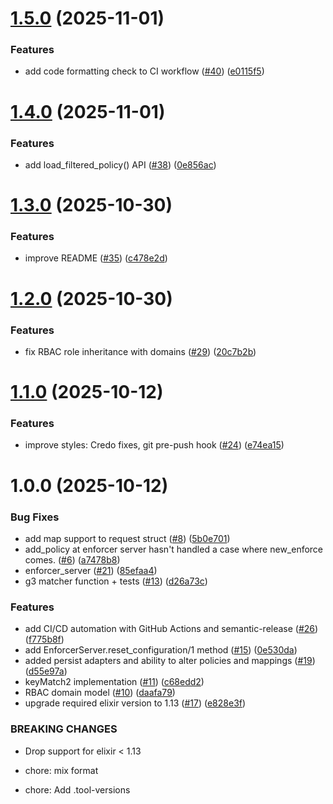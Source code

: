 # [1.5.0](https://github.com/casbin/casbin-ex/compare/v1.4.0...v1.5.0) (2025-11-01)


### Features

* add code formatting check to CI workflow ([#40](https://github.com/casbin/casbin-ex/issues/40)) ([e0115f5](https://github.com/casbin/casbin-ex/commit/e0115f5495b2713f4fac6a008811a8affff70a09))

# [1.4.0](https://github.com/casbin/casbin-ex/compare/v1.3.0...v1.4.0) (2025-11-01)


### Features

* add load_filtered_policy() API ([#38](https://github.com/casbin/casbin-ex/issues/38)) ([0e856ac](https://github.com/casbin/casbin-ex/commit/0e856ac077876bbc27e5177d341b5a82f74b2d40))

# [1.3.0](https://github.com/casbin/casbin-ex/compare/v1.2.0...v1.3.0) (2025-10-30)


### Features

* improve README ([#35](https://github.com/casbin/casbin-ex/issues/35)) ([c478e2d](https://github.com/casbin/casbin-ex/commit/c478e2d06ccc8fcf972de81d04b2f187e1b6f392))

# [1.2.0](https://github.com/casbin/casbin-ex/compare/v1.1.0...v1.2.0) (2025-10-30)


### Features

* fix RBAC role inheritance with domains ([#29](https://github.com/casbin/casbin-ex/issues/29)) ([20c7b2b](https://github.com/casbin/casbin-ex/commit/20c7b2beb1ad809ffc65d2895d8b11dd9b291dca))

# [1.1.0](https://github.com/casbin/casbin-ex/compare/v1.0.0...v1.1.0) (2025-10-12)


### Features

* improve styles: Credo fixes, git pre-push hook ([#24](https://github.com/casbin/casbin-ex/issues/24)) ([e74ea15](https://github.com/casbin/casbin-ex/commit/e74ea15c9677d11cdb01c3b68e5dc72ebfded01e))

# 1.0.0 (2025-10-12)


### Bug Fixes

* add map support to request struct ([#8](https://github.com/casbin/casbin-ex/issues/8)) ([5b0e701](https://github.com/casbin/casbin-ex/commit/5b0e7012456f884fdb16bce2ddf12c1833093bb1))
* add_policy at enforcer server hasn't handled a case where new_enforce comes. ([#6](https://github.com/casbin/casbin-ex/issues/6)) ([a7478b8](https://github.com/casbin/casbin-ex/commit/a7478b83834c4019ed677eb8a7d2f50c3fca732b))
* enforcer_server ([#21](https://github.com/casbin/casbin-ex/issues/21)) ([85efaa4](https://github.com/casbin/casbin-ex/commit/85efaa43d38ce89065b150debbe51f9dbc7427b9))
* g3 matcher function + tests ([#13](https://github.com/casbin/casbin-ex/issues/13)) ([d26a73c](https://github.com/casbin/casbin-ex/commit/d26a73cde3801253c991d6a56762c4f664b2b707))


### Features

* add CI/CD automation with GitHub Actions and semantic-release ([#26](https://github.com/casbin/casbin-ex/issues/26)) ([f775b8f](https://github.com/casbin/casbin-ex/commit/f775b8f570065d0d9479b2a342240216a7efbea5))
* add EnforcerServer.reset_configuration/1 method ([#15](https://github.com/casbin/casbin-ex/issues/15)) ([0e530da](https://github.com/casbin/casbin-ex/commit/0e530daed509bc68240a8c366e18d7a5936fe0fe))
* added persist adapters and ability to alter policies and mappings ([#19](https://github.com/casbin/casbin-ex/issues/19)) ([d55e97a](https://github.com/casbin/casbin-ex/commit/d55e97a1bb6995db21fc56588ad1a28e0a9e2d73))
* keyMatch2 implementation ([#11](https://github.com/casbin/casbin-ex/issues/11)) ([c68edd2](https://github.com/casbin/casbin-ex/commit/c68edd2c8b60d1ce70a60dc0b0e8f6f9899b6f9d))
* RBAC domain model ([#10](https://github.com/casbin/casbin-ex/issues/10)) ([daafa79](https://github.com/casbin/casbin-ex/commit/daafa79a040520cdb5da9ff5ee70d800adc76bf6))
* upgrade required elixir version to 1.13 ([#17](https://github.com/casbin/casbin-ex/issues/17)) ([e828e3f](https://github.com/casbin/casbin-ex/commit/e828e3f7977bb1a41518543499da7bf1e5ab5ca2))


### BREAKING CHANGES

* Drop support for elixir < 1.13

* chore: mix format

* chore: Add .tool-versions
